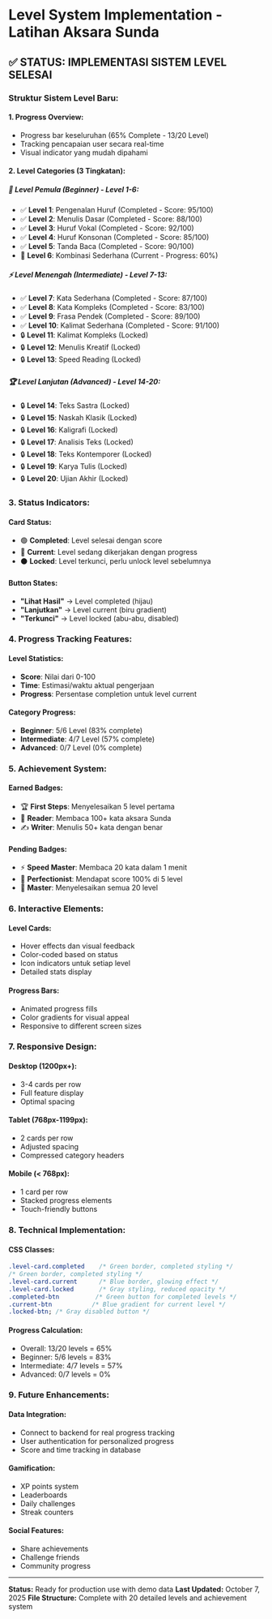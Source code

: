 # Level System Implementation - Latihan Aksara Sunda

## ✅ STATUS: IMPLEMENTASI SISTEM LEVEL SELESAI

### Struktur Sistem Level Baru:

#### **1. Progress Overview:**

- Progress bar keseluruhan (65% Complete - 13/20 Level)
- Tracking pencapaian user secara real-time
- Visual indicator yang mudah dipahami

#### **2. Level Categories (3 Tingkatan):**

##### **🌟 Level Pemula (Beginner) - Level 1-6:**

- ✅ **Level 1**: Pengenalan Huruf (Completed - Score: 95/100)
- ✅ **Level 2**: Menulis Dasar (Completed - Score: 88/100)
- ✅ **Level 3**: Huruf Vokal (Completed - Score: 92/100)
- ✅ **Level 4**: Huruf Konsonan (Completed - Score: 85/100)
- ✅ **Level 5**: Tanda Baca (Completed - Score: 90/100)
- 🔄 **Level 6**: Kombinasi Sederhana (Current - Progress: 60%)

##### **⚡ Level Menengah (Intermediate) - Level 7-13:**

- ✅ **Level 7**: Kata Sederhana (Completed - Score: 87/100)
- ✅ **Level 8**: Kata Kompleks (Completed - Score: 83/100)
- ✅ **Level 9**: Frasa Pendek (Completed - Score: 89/100)
- ✅ **Level 10**: Kalimat Sederhana (Completed - Score: 91/100)
- 🔒 **Level 11**: Kalimat Kompleks (Locked)
- 🔒 **Level 12**: Menulis Kreatif (Locked)
- 🔒 **Level 13**: Speed Reading (Locked)

##### **🏆 Level Lanjutan (Advanced) - Level 14-20:**

- 🔒 **Level 14**: Teks Sastra (Locked)
- 🔒 **Level 15**: Naskah Klasik (Locked)
- 🔒 **Level 16**: Kaligrafi (Locked)
- 🔒 **Level 17**: Analisis Teks (Locked)
- 🔒 **Level 18**: Teks Kontemporer (Locked)
- 🔒 **Level 19**: Karya Tulis (Locked)
- 🔒 **Level 20**: Ujian Akhir (Locked)

### **3. Status Indicators:**

#### **Card Status:**

- 🟢 **Completed**: Level selesai dengan score
- 🔵 **Current**: Level sedang dikerjakan dengan progress
- ⚫ **Locked**: Level terkunci, perlu unlock level sebelumnya

#### **Button States:**

- **"Lihat Hasil"** → Level completed (hijau)
- **"Lanjutkan"** → Level current (biru gradient)
- **"Terkunci"** → Level locked (abu-abu, disabled)

### **4. Progress Tracking Features:**

#### **Level Statistics:**

- **Score**: Nilai dari 0-100
- **Time**: Estimasi/waktu aktual pengerjaan
- **Progress**: Persentase completion untuk level current

#### **Category Progress:**

- **Beginner**: 5/6 Level (83% complete)
- **Intermediate**: 4/7 Level (57% complete)
- **Advanced**: 0/7 Level (0% complete)

### **5. Achievement System:**

#### **Earned Badges:**

- 🏆 **First Steps**: Menyelesaikan 5 level pertama
- 📖 **Reader**: Membaca 100+ kata aksara Sunda
- ✍️ **Writer**: Menulis 50+ kata dengan benar

#### **Pending Badges:**

- ⚡ **Speed Master**: Membaca 20 kata dalam 1 menit
- 🎯 **Perfectionist**: Mendapat score 100% di 5 level
- 👑 **Master**: Menyelesaikan semua 20 level

### **6. Interactive Elements:**

#### **Level Cards:**

- Hover effects dan visual feedback
- Color-coded based on status
- Icon indicators untuk setiap level
- Detailed stats display

#### **Progress Bars:**

- Animated progress fills
- Color gradients for visual appeal
- Responsive to different screen sizes

### **7. Responsive Design:**

#### **Desktop (1200px+):**

- 3-4 cards per row
- Full feature display
- Optimal spacing

#### **Tablet (768px-1199px):**

- 2 cards per row
- Adjusted spacing
- Compressed category headers

#### **Mobile (< 768px):**

- 1 card per row
- Stacked progress elements
- Touch-friendly buttons

### **8. Technical Implementation:**

#### **CSS Classes:**

```css
.level-card.completed    /* Green border, completed styling */
/* Green border, completed styling */
.level-card.current      /* Blue border, glowing effect */
.level-card.locked       /* Gray styling, reduced opacity */
.completed-btn          /* Green button for completed levels */
.current-btn           /* Blue gradient for current level */
.locked-btn; /* Gray disabled button */
```

#### **Progress Calculation:**

- Overall: 13/20 levels = 65%
- Beginner: 5/6 levels = 83%
- Intermediate: 4/7 levels = 57%
- Advanced: 0/7 levels = 0%

### **9. Future Enhancements:**

#### **Data Integration:**

- Connect to backend for real progress tracking
- User authentication for personalized progress
- Score and time tracking in database

#### **Gamification:**

- XP points system
- Leaderboards
- Daily challenges
- Streak counters

#### **Social Features:**

- Share achievements
- Challenge friends
- Community progress

---

**Status:** Ready for production use with demo data
**Last Updated:** October 7, 2025
**File Structure:** Complete with 20 detailed levels and achievement system
